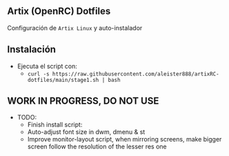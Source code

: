 ## Artix (OpenRC) Dotfiles

Configuración de `Artix Linux` y auto-instalador

## Instalación

- Ejecuta el script con:
    - `curl -s https://raw.githubusercontent.com/aleister888/artixRC-dotfiles/main/stage1.sh | bash`

## WORK IN PROGRESS, DO NOT USE

- TODO:
    - Finish install script:
    - Auto-adjust font size in dwm, dmenu & st
    - Improve monitor-layout script, when mirroring screens, make bigger screen follow the resolution of the lesser res one
